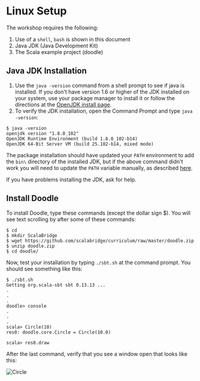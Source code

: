 # Linux Setup
The workshop requires the following:

1. Use of a `shell`, `bash` is shown in this document
2. Java JDK (Java Development Kit)
3. The Scala example project (doodle)

## Java JDK Installation
1. Use the `java -version` command from a shell prompt to see if java is installed. If you don't have version 1.6 or higher of the JDK installed on your system, use your package manager to install it or follow the directions at the [OpenJDK install page](http://openjdk.java.net/install/). 
2. To verify the JDK installation, open the Command Prompt and type `java -version`:

```
$ java -version
openjdk version "1.8.0_102"
OpenJDK Runtime Environment (build 1.8.0_102-b14)
OpenJDK 64-Bit Server VM (build 25.102-b14, mixed mode)
```
The package installation should have updated your `PATH` environment to add the `bin\` directory of the installed JDK, but if the above command didn't work you will need to update the `PATH` variable manually, as described [here](http://www.java.com/en/download/help/path.xml).

If you have problems installing the JDK, ask for help.

## Install Doodle

To install Doodle, type these commands (except the dollar sign $). You will see text scrolling by after some of these commands:

```
$ cd
$ mkdir ScalaBridge
$ wget https://github.com/scalabridge/curriculum/raw/master/doodle.zip
$ unzip doodle.zip
$ cd doodle/
```

Now, test your installation by typing `./sbt.sh` at the command prompt. You should see something like this:

```
$ ./sbt.sh
Getting org.scala-sbt sbt 0.13.13 ...
.
.
.
doodle> console
.
.
.
scala> Circle(10)
res0: doodle.core.Circle = Circle(10.0)

scala> res0.draw
```

After the last command, verify that you see a window open that looks like this:

![Circle](https://github.com/scalabridge/curriculum/blob/master/setup/img/circle.png?raw=true)

